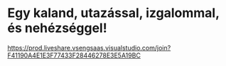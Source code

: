 # Egy kaland, utazással, izgalommal, és nehézséggel!

https://prod.liveshare.vsengsaas.visualstudio.com/join?F41190A4E1E3F77433F28446278E3E5A19BC
